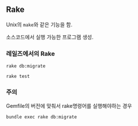 ## Rake

Unix의 `make`와 같은 기능을 함.

소스코드에서 실행 가능한 프로그램 생성.

### 레일즈에서의 Rake

`rake db:migrate`

`rake test`

### 주의

Gemfile의 버전에 맞춰서 rake명령어를 실행해야하는 경우

`bundle exec rake db:migrate`
